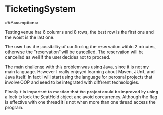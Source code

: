 # TicketingSystem
##Assumptions: 

Testing venue has 6 columns and 8 rows, the best row is the first one and the worst is the last one. 

The user has the possibility of confirming the reservation within 2 minutes, otherwise the "reservation" will be cancelled. The reservation will be cancelled as well if the user decides not to proceed. 

The main challenge with this problem was using Java, since it is not my main language. However I really enjoyed learning about Maven, JUnit, and Java itself. In fact I will start using the language for perosnal projects that involve OOP and need to be integrated with different technologies. 

Finally it is important to mention that the project could be improved by using a lock to lock the SeatHold object and avoid concurrency. Although the flag is effective with one thread it is not when more than one thread access the program. 
